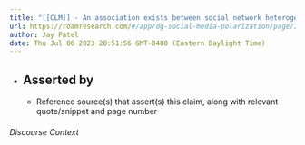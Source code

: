 ```yaml
---
title: "[[CLM]] - An association exists between social network heterogeneity and polarisation (ethnic, party and ideological polarisation)."
url: https://roamresearch.com/#/app/dg-social-media-polarization/page/I5NBk2mFw
author: Jay Patel
date: Thu Jul 06 2023 20:51:56 GMT-0400 (Eastern Daylight Time)
---
```


- ## Asserted by
    - Reference source(s) that assert(s) this claim, along with relevant quote/snippet and page number

###### Discourse Context


